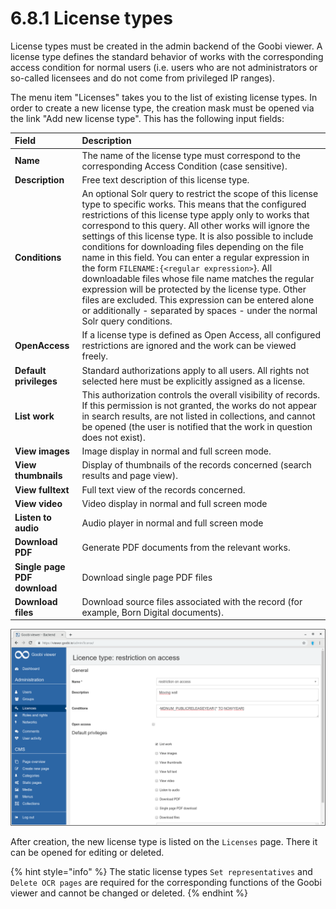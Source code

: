 # 6.8.1 License types

License types must be created in the admin backend of the Goobi viewer. A license type defines the standard behavior of works with the corresponding access condition for normal users \(i.e. users who are not administrators or so-called licensees and do not come from privileged IP ranges\).

The menu item "Licenses" takes you to the list of existing license types. In order to create a new license type, the creation mask must be opened via the link "Add new license type". This has the following input fields:

| **Field** | Description |
| :--- | :--- |
| **Name** | The name of the license type must correspond to the corresponding Access Condition \(case sensitive\). |
| **Description** | Free text description of this license type. |
| **Conditions** | An optional Solr query to restrict the scope of this license type to specific works. This means that the configured restrictions of this license type apply only to works that correspond to this query. All other works will ignore the settings of this license type. It is also possible to include conditions for downloading files depending on the file name in this field. You can enter a regular expression in the form `FILENAME:{<regular expression>`}. All downloadable files whose file name matches the regular expression will be protected by the license type. Other files are excluded. This expression can be entered alone or additionally - separated by spaces - under the normal Solr query conditions. |
| **OpenAccess** | If a license type is defined as Open Access, all configured restrictions are ignored and the work can be viewed freely. |
| **Default privileges** | Standard authorizations apply to all users. All rights not selected here must be explicitly assigned as a license. |
| **List work** | This authorization controls the overall visibility of records. If this permission is not granted, the works do not appear in search results, are not listed in collections, and cannot be opened \(the user is notified that the work in question does not exist\). |
| **View images** | Image display in normal and full screen mode. |
| **View thumbnails** | Display of thumbnails of the records concerned \(search results and page view\). |
| **View fulltext** | Full text view of the records concerned. |
| **View video** | Video display in normal and full screen mode |
| **Listen to audio** | Audio player in normal and full screen mode |
| **Download PDF** | Generate PDF documents from the relevant works. |
| **Single page PDF download** | Download single page PDF files |
| **Download files** | Download source files associated with the record \(for example, Born Digital documents\). |

![](../../.gitbook/assets/6.3.png)

After creation, the new license type is listed on the `Licenses` page. There it can be opened for editing or deleted.

{% hint style="info" %}
The static license types `Set representatives` and `Delete OCR pages` are required for the corresponding functions of the Goobi viewer and cannot be changed or deleted.
{% endhint %}

